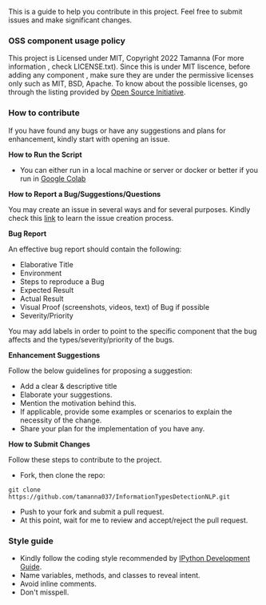 This is a guide to help you contribute in this project. Feel free to submit issues and make significant changes. 

### OSS component usage policy
This project is Licensed under MIT, Copyright 2022 Tamanna (For more information , check LICENSE.txt). Since this is under MIT liscence, before adding any component , make sure they are under the permissive licenses only such as MIT, BSD, Apache. To know about the possible licenses, go through the listing provided by [Open Source Initiative](https://opensource.org/licenses).

### How to contribute
If you have found any bugs or have any suggestions and plans for enhancement, kindly start with opening an issue. 

__How to Run the Script__
- You can either run in a local machine or server or docker or better if you run in [Google Colab](https://colab.research.google.com) 

__How to Report a Bug/Suggestions/Questions__

You may create an issue in several ways and for several purposes. Kindly check this [link](https://docs.github.com/en/issues/tracking-your-work-with-issues/creating-an-issue) to learn the issue creation process.

__Bug Report__

An effective bug report should contain the following:
* Elaborative Title
* Environment 
* Steps to reproduce a Bug
* Expected Result
* Actual Result
* Visual Proof (screenshots, videos, text) of Bug if possible
* Severity/Priority

You may add labels in order to point to the specific component that the bug affects and the types/severity/priority of the bugs. 

__Enhancement Suggestions__

Follow the below guidelines for proposing a suggestion:
* Add a clear & descriptive title
* Elaborate your suggestions.
* Mention the motivation behind this. 
* If applicable, provide some examples or scenarios to explain the necessity of the change.
* Share your plan for the implementation of you have any. 



__How to Submit Changes__

Follow these steps to contribute to the project. 
* Fork, then clone the repo:
```
git clone https://github.com/tamanna037/InformationTypesDetectionNLP.git
```
* Push to your fork and submit a pull request.
* At this point, wait for me to review and accept/reject the pull request. 

### Style guide
* Kindly follow the coding style recommended by [IPython Development Guide](https://docs.jupyter.org/en/latest/contributing/ipython-dev-guide/coding_style.html).
* Name variables, methods, and classes to reveal intent.
* Avoid inline comments.
* Don't misspell.
